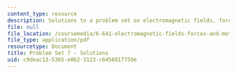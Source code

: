 ```yaml
---
content_type: resource
description: Solutions to a problem set on electromagnetic fields, forces, and motion.
file: null
file_location: /coursemedia/6-641-electromagnetic-fields-forces-and-motion-spring-2009/c9deac135365e0b23123c6456817759e_MIT6_641s09_sol_pset07.pdf
file_type: application/pdf
resourcetype: Document
title: Problem Set 7 - Solutions
uid: c9deac13-5365-e0b2-3123-c6456817759e
---
```

